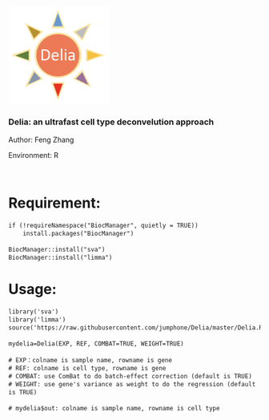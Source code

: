 <img src="https://github.com/jumphone/Delia/blob/master/img/Delia_LOGO.png" width="200">


### Delia: an ultrafast cell type deconvelution approach

Author: Feng Zhang

Environment: R 

</br>

# Requirement:

    if (!requireNamespace("BiocManager", quietly = TRUE))
        install.packages("BiocManager")
        
    BiocManager::install("sva")
    BiocManager::install("limma")

# Usage:

    library('sva')
    library('limma')
    source('https://raw.githubusercontent.com/jumphone/Delia/master/Delia.R')
    
    mydelia=Delia(EXP, REF, COMBAT=TRUE, WEIGHT=TRUE)
        
    # EXP：colname is sample name, rowname is gene
    # REF: colname is cell type, rowname is gene
    # COMBAT: use ComBat to do batch-effect correction (default is TRUE)
    # WEIGHT: use gene's variance as weight to do the regression (default is TRUE)
    
    # mydelia$out: colname is sample name, rowname is cell type
    
    



